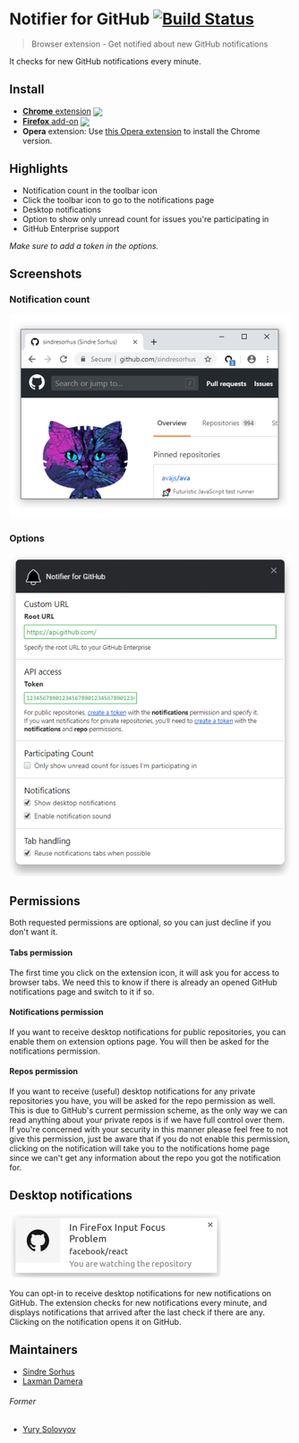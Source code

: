 # Notifier for GitHub [![Build Status](https://travis-ci.org/sindresorhus/notifier-for-github.svg?branch=master)](https://travis-ci.org/sindresorhus/notifier-for-github)

[link-cws]: https://chrome.google.com/webstore/detail/notifier-for-github/lmjdlojahmbbcodnpecnjnmlddbkjhnn "Version published on Chrome Web Store"
[link-amo]: https://addons.mozilla.org/en-US/firefox/addon/notifier-for-github/ "Version published on Mozilla Add-ons"

> Browser extension - Get notified about new GitHub notifications

It checks for new GitHub notifications every minute.


## Install

- [**Chrome** extension][link-cws] [<img valign="middle" src="https://img.shields.io/chrome-web-store/v/lmjdlojahmbbcodnpecnjnmlddbkjhnn.svg?label=%20">][link-cws]
- [**Firefox** add-on][link-amo] [<img valign="middle" src="https://img.shields.io/amo/v/notifier-for-github.svg?label=%20">][link-amo]
- **Opera** extension: Use [this Opera extension](https://addons.opera.com/en/extensions/details/download-chrome-extension-9/) to install the Chrome version.


## Highlights

- Notification count in the toolbar icon
- Click the toolbar icon to go to the notifications page
- Desktop notifications
- Option to show only unread count for issues you're participating in
- GitHub Enterprise support

*Make sure to add a token in the options.*

## Screenshots

### Notification count
![](media/screenshot.png)

### Options
![](media/screenshot-options.png)


## Permissions

Both requested permissions are optional, so you can just decline if you don't want it.

#### Tabs permission

The first time you click on the extension icon, it will ask you for access to browser tabs. We need this to know if there is already an opened GitHub notifications page and switch to it if so.

#### Notifications permission

If you want to receive desktop notifications for public repositories, you can enable them on extension options page. You will then be asked for the notifications permission.

#### Repos permission

If you want to receive (useful) desktop notifications for any private repositories you have, you will be asked for the repo permission as well. This is due to GitHub's current permission scheme, as the only way we can read anything about your private repos is if we have full control over them. If you're concerned with your security in this manner please feel free to not give this permission, just be aware that if you do not enable this permission, clicking on the notification will take you to the notifications home page since we can't get any information about the repo you got the notification for.


## Desktop notifications

![](media/screenshot-notification.png)

You can opt-in to receive desktop notifications for new notifications on GitHub. The extension checks for new notifications every minute, and displays notifications that arrived after the last check if there are any. Clicking on the notification opens it on GitHub.


## Maintainers

- [Sindre Sorhus](https://github.com/sindresorhus)
- [Laxman Damera](https://github.com/notlmn)

###### Former

- [Yury Solovyov](https://github.com/YurySolovyov)

